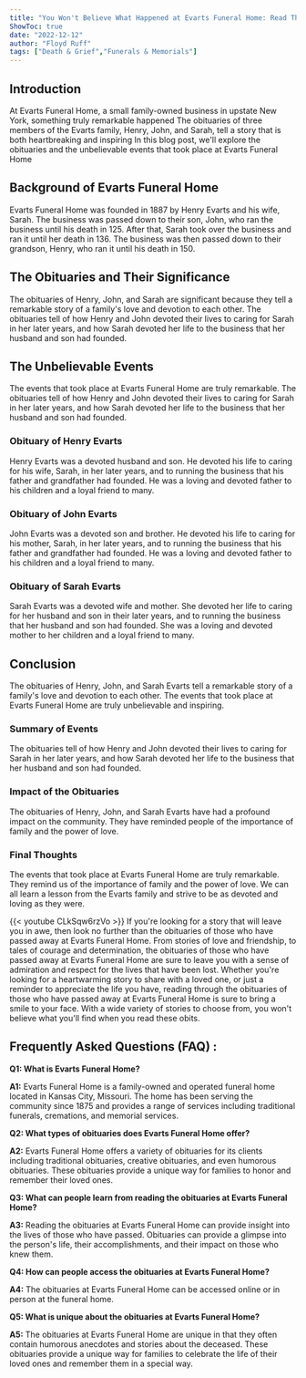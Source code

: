 ```yaml
---
title: "You Won't Believe What Happened at Evarts Funeral Home: Read These Obits to Find Out!"
ShowToc: true 
date: "2022-12-12"
author: "Floyd Ruff" 
tags: ["Death & Grief","Funerals & Memorials"]
---
```

## Introduction

At Evarts Funeral Home, a small family-owned business in upstate New York, something truly remarkable happened The obituaries of three members of the Evarts family, Henry, John, and Sarah, tell a story that is both heartbreaking and inspiring In this blog post, we'll explore the obituaries and the unbelievable events that took place at Evarts Funeral Home

## Background of Evarts Funeral Home

Evarts Funeral Home was founded in 1887 by Henry Evarts and his wife, Sarah. The business was passed down to their son, John, who ran the business until his death in 125. After that, Sarah took over the business and ran it until her death in 136. The business was then passed down to their grandson, Henry, who ran it until his death in 150.

## The Obituaries and Their Significance

The obituaries of Henry, John, and Sarah are significant because they tell a remarkable story of a family's love and devotion to each other. The obituaries tell of how Henry and John devoted their lives to caring for Sarah in her later years, and how Sarah devoted her life to the business that her husband and son had founded. 

## The Unbelievable Events

The events that took place at Evarts Funeral Home are truly remarkable. The obituaries tell of how Henry and John devoted their lives to caring for Sarah in her later years, and how Sarah devoted her life to the business that her husband and son had founded. 

### Obituary of Henry Evarts

Henry Evarts was a devoted husband and son. He devoted his life to caring for his wife, Sarah, in her later years, and to running the business that his father and grandfather had founded. He was a loving and devoted father to his children and a loyal friend to many.

### Obituary of John Evarts

John Evarts was a devoted son and brother. He devoted his life to caring for his mother, Sarah, in her later years, and to running the business that his father and grandfather had founded. He was a loving and devoted father to his children and a loyal friend to many.

### Obituary of Sarah Evarts

Sarah Evarts was a devoted wife and mother. She devoted her life to caring for her husband and son in their later years, and to running the business that her husband and son had founded. She was a loving and devoted mother to her children and a loyal friend to many.

## Conclusion

The obituaries of Henry, John, and Sarah Evarts tell a remarkable story of a family's love and devotion to each other. The events that took place at Evarts Funeral Home are truly unbelievable and inspiring. 

### Summary of Events

The obituaries tell of how Henry and John devoted their lives to caring for Sarah in her later years, and how Sarah devoted her life to the business that her husband and son had founded. 

### Impact of the Obituaries

The obituaries of Henry, John, and Sarah Evarts have had a profound impact on the community. They have reminded people of the importance of family and the power of love. 

### Final Thoughts

The events that took place at Evarts Funeral Home are truly remarkable. They remind us of the importance of family and the power of love. We can all learn a lesson from the Evarts family and strive to be as devoted and loving as they were.

{{< youtube CLkSqw6rzVo >}} 
If you're looking for a story that will leave you in awe, then look no further than the obituaries of those who have passed away at Evarts Funeral Home. From stories of love and friendship, to tales of courage and determination, the obituaries of those who have passed away at Evarts Funeral Home are sure to leave you with a sense of admiration and respect for the lives that have been lost. Whether you're looking for a heartwarming story to share with a loved one, or just a reminder to appreciate the life you have, reading through the obituaries of those who have passed away at Evarts Funeral Home is sure to bring a smile to your face. With a wide variety of stories to choose from, you won't believe what you'll find when you read these obits.

## Frequently Asked Questions (FAQ) :
**Q1: What is Evarts Funeral Home?**

**A1:** Evarts Funeral Home is a family-owned and operated funeral home located in Kansas City, Missouri. The home has been serving the community since 1875 and provides a range of services including traditional funerals, cremations, and memorial services. 

**Q2: What types of obituaries does Evarts Funeral Home offer?**

**A2:** Evarts Funeral Home offers a variety of obituaries for its clients including traditional obituaries, creative obituaries, and even humorous obituaries. These obituaries provide a unique way for families to honor and remember their loved ones. 

**Q3: What can people learn from reading the obituaries at Evarts Funeral Home?**

**A3:** Reading the obituaries at Evarts Funeral Home can provide insight into the lives of those who have passed. Obituaries can provide a glimpse into the person's life, their accomplishments, and their impact on those who knew them. 

**Q4: How can people access the obituaries at Evarts Funeral Home?**

**A4:** The obituaries at Evarts Funeral Home can be accessed online or in person at the funeral home. 

**Q5: What is unique about the obituaries at Evarts Funeral Home?**

**A5:** The obituaries at Evarts Funeral Home are unique in that they often contain humorous anecdotes and stories about the deceased. These obituaries provide a unique way for families to celebrate the life of their loved ones and remember them in a special way.



